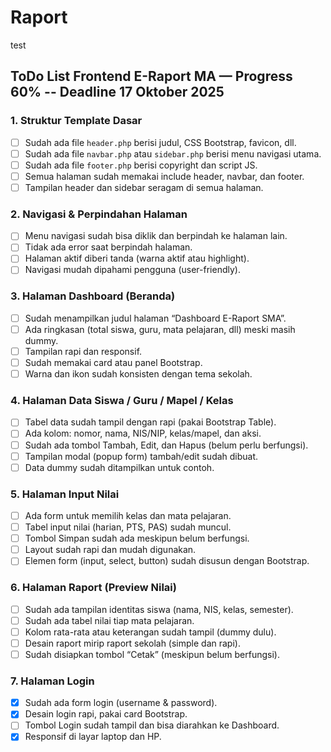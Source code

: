 # Raport

test

## ToDo List Frontend E-Raport MA — Progress 60% -- Deadline 17 Oktober 2025

### 1. Struktur Template Dasar
- [ ] Sudah ada file `header.php` berisi judul, CSS Bootstrap, favicon, dll.
- [ ] Sudah ada file `navbar.php` atau `sidebar.php` berisi menu navigasi utama.
- [ ] Sudah ada file `footer.php` berisi copyright dan script JS.
- [ ] Semua halaman sudah memakai include header, navbar, dan footer.
- [ ] Tampilan header dan sidebar seragam di semua halaman.

### 2. Navigasi & Perpindahan Halaman
- [ ] Menu navigasi sudah bisa diklik dan berpindah ke halaman lain.
- [ ] Tidak ada error saat berpindah halaman.
- [ ] Halaman aktif diberi tanda (warna aktif atau highlight).
- [ ] Navigasi mudah dipahami pengguna (user-friendly).

### 3. Halaman Dashboard (Beranda)
- [ ] Sudah menampilkan judul halaman “Dashboard E-Raport SMA”.
- [ ] Ada ringkasan (total siswa, guru, mata pelajaran, dll) meski masih dummy.
- [ ] Tampilan rapi dan responsif.
- [ ] Sudah memakai card atau panel Bootstrap.
- [ ] Warna dan ikon sudah konsisten dengan tema sekolah.

### 4. Halaman Data Siswa / Guru / Mapel / Kelas
- [ ] Tabel data sudah tampil dengan rapi (pakai Bootstrap Table).
- [ ] Ada kolom: nomor, nama, NIS/NIP, kelas/mapel, dan aksi.
- [ ] Sudah ada tombol Tambah, Edit, dan Hapus (belum perlu berfungsi).
- [ ] Tampilan modal (popup form) tambah/edit sudah dibuat.
- [ ] Data dummy sudah ditampilkan untuk contoh.

### 5. Halaman Input Nilai
- [ ] Ada form untuk memilih kelas dan mata pelajaran.
- [ ] Tabel input nilai (harian, PTS, PAS) sudah muncul.
- [ ] Tombol Simpan sudah ada meskipun belum berfungsi.
- [ ] Layout sudah rapi dan mudah digunakan.
- [ ] Elemen form (input, select, button) sudah disusun dengan Bootstrap.

### 6. Halaman Raport (Preview Nilai)
- [ ] Sudah ada tampilan identitas siswa (nama, NIS, kelas, semester).
- [ ] Sudah ada tabel nilai tiap mata pelajaran.
- [ ] Kolom rata-rata atau keterangan sudah tampil (dummy dulu).
- [ ] Desain raport mirip raport sekolah (simple dan rapi).
- [ ] Sudah disiapkan tombol “Cetak” (meskipun belum berfungsi).

### 7. Halaman Login
- [x] Sudah ada form login (username & password).
- [x] Desain login rapi, pakai card Bootstrap.
- [ ] Tombol Login sudah tampil dan bisa diarahkan ke Dashboard.
- [x] Responsif di layar laptop dan HP.
